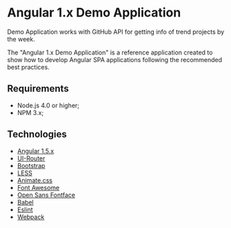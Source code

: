 Angular 1.x Demo Application
============================

Demo Application works with GitHub API for getting info of trend projects by the week.

The "Angular 1.x Demo Application" is a reference application created to show how
to develop Angular SPA applications following the recommended best practices.

Requirements
------------

  * Node.js 4.0 or higher;
  * NPM 3.x;

Technologies
------------

* [Angular 1.5.x](https://angularjs.org)
* [UI-Router](https://ui-router.github.io)
* [Bootstrap](http://getbootstrap.com)
* [LESS](http://lesscss.org)
* [Animate.css](https://daneden.github.io/animate.css/)
* [Font Awesome](http://fontawesome.io)
* [Open Sans Fontface](https://github.com/FontFaceKit/open-sans)
* [Babel](https://babeljs.io)
* [Eslint](http://eslint.org)
* [Webpack](http://webpack.github.io)
